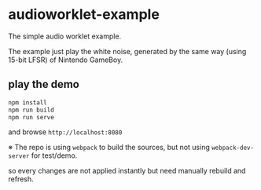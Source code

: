 # audioworklet-example

The simple audio worklet example.

The example just play the white noise, generated by the same way
(using 15-bit LFSR) of Nintendo GameBoy.


## play the demo

```bash
npm install
npm run build
npm run serve
```

and browse `http://localhost:8080`

※ The repo is using `webpack` to build the sources,
but not using `webpack-dev-server` for test/demo.

so every changes are not applied instantly
but need manually rebuild and refresh.